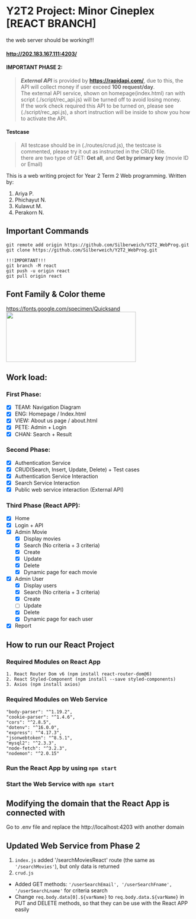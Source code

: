 # Y2T2 Project: Minor Cineplex [REACT BRANCH]
the web server should be working!!!  
#### http://202.183.167.111:4203/

#### IMPORTANT PHASE 2:
> ***External API*** is provided by **https://rapidapi.com/**, due to this, the API will collect money if user exceed **100 request/day**.     
> The external API service, shown on homepage(index.html) ran with script (./script/rec_api.js) will be turned off to avoid losing money.    
> If the work check required this API to be turned on, please see (./script/rec_api.js), a short instruction will be inside to show you how to activate the API.  
#### Testcase
> All testcase should be in (./routes/crud.js), the testcase is commented, please try it out as instructed in the CRUD file.  
> there are two type of GET: **Get all**, and **Get by primary key** (movie ID or Email)  

This is a web writing project for Year 2 Term 2 Web programming. Written by:
1. Ariya P. 
2. Phichayut N.
3. Kulawut M.
4. Perakorn N.
## Important Commands 
```
git remote add origin https://github.com/Silberweich/Y2T2_WebProg.git
git clone https://github.com/Silberweich/Y2T2_WebProg.git

!!!IMPORTANT!!!
git branch -M react
git push -u origin react
git pull origin react
```
## Font Family & Color theme
https://fonts.google.com/specimen/Quicksand    
<img src="https://imgur.com/4VkTE4p.png" width="350" height="135">  

## Work load:
### First Phase:
- [x] TEAM: Navigation Diagram
- [x] ENG: Homepage / Index.html
- [x] VIEW: About us page / about.html
- [x] PETE: Admin + Login
- [x] CHAN: Search + Result
### Second Phase:
- [x] Authentication Service 
- [x] CRUD(Search, Insert, Update, Delete) + Test cases
- [x] Authentication Service Interaction
- [x] Search Service Interaction
- [x] Public web service interaction (External API)
### Third Phase (React APP):
- [x] Home
- [x] Login + API
- [x] Admin Movie
    - [x] Display movies
    - [x] Search (No criteria + 3 criteria)
    - [x] Create
    - [x] Update
    - [x] Delete
    - [x] Dynamic page for each movie
- [x] Admin User
    - [x] Display users
    - [x] Search (No criteria + 3 criteria)
    - [x] Create
    - [ ] Update
    - [x] Delete
    - [x] Dynamic page for each user
- [x] Report

## How to run our React Project
### Required Modules on React App
    1. React Router Dom v6 (npm install react-router-dom@6)
    2. React Styled-Component (npm install --save styled-components)
    3. Axios (npm install axios)

### Required Modules on Web Service
    "body-parser": "^1.19.2",
    "cookie-parser": "^1.4.6",
    "cors": "^2.8.5",
    "dotenv": "^16.0.0",
    "express": "^4.17.3",
    "jsonwebtoken": "^8.5.1",
    "mysql2": "^2.3.3",
    "node-fetch": "^3.2.3",
    "nodemon": "^2.0.15"

### Run the <b>React App</b> by using ```npm start```
### Start the <b>Web Service</b> with ```npm start```

## Modifying the domain that the React App is connected with
Go to .env file and replace the http://localhost:4203 with another domain

## Updated Web Service from Phase 2
1. ```index.js``` added '/searchMoviesReact' route (the same as ```'/searchMovies'```), but only data is returned
2. ```crud.js```
- Added GET methods: ```'/userSearchEmail', '/userSearchFname', '/userSearchLname'``` for criteria search
- Change `req.body.data[0].${varName}` to `req.body.data.${varName}` in PUT and DELETE methods, so that they can be use with the React APP easily